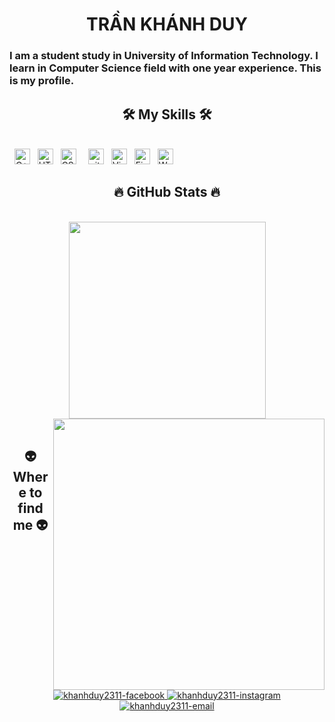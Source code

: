 <h1 align="center"> TRẦN KHÁNH DUY </h1>
<h3 align="left"> I am a student study in University of Information Technology. I learn in Computer Science field with one year experience. This is my profile. </h3>
<h2 align="center">🛠 My Skills 🛠</h2>
<br>
&nbsp;
<span><img src="https://img.shields.io/badge/C++-282C34?logo=cplusplus&logoColor=007ACC" alt="C++ logo" title="C++" height="25" /></span>
&nbsp;
<span><img src="https://img.shields.io/badge/HTML5-282C34?logo=html5&logoColor=E34F26" alt="HTML5 logo" title="HTML5" height="25" /></span>
&nbsp;
<span><img src="https://img.shields.io/badge/CSS3-282C34?logo=css3&logoColor=1572B6" alt="CSS3 logo" title="CSS3" height="25" /></span>
&nbsp;
&nbsp;
<span><img src="https://img.shields.io/badge/git-282C34?logo=git&logoColor=F05032" alt="git logo" title="git" height="25" /></span>
&nbsp;
<span><img src="https://img.shields.io/badge/VS%20Code-282C34?logo=visual-studio-code&logoColor=007ACC" alt="Visual Studio Code logo" title="Visual Studio Code" height="25" /></span>
&nbsp;
<span><img src="https://img.shields.io/badge/Firebase-282C34?logo=firebase&logoColor=FFCA28" alt="Firebase logo" title="Firebase" height="25" /></span>
&nbsp;
<span><img src="https://img.shields.io/badge/WordPress-282C34?logo=wordPress&logoColor=21759B" alt="WordPress logo" title="WordPress" height="25" /></span>
&nbsp;

<br>
<h2 align="center">🔥 GitHub Stats 🔥</h2>
<br>
<div align=center>
  <a href="#" title="KhanhDuy2311">
    <img width="315" align="center" src="https://github-readme-stats.vercel.app/api/top-langs/?username=khanhduy2311&hide=c%23,powershell,Mathematica,Ruby,Objective-C,Objective-C%2b%2b,Cuda&title_color=61dafb&text_color=ffffff&icon_color=61dafb&bg_color=20232a&langs_count=8&layout=compact&border_color=61dafb&hide_border=true" />
  </a>
  <a href="#" title="Khanhduy2311">
    <img align="right" width="434" src="https://github-readme-stats.vercel.app/api?username=khanhduy2311&show_icons=true&theme=react&border_color=61dafb&hide_border=true" />
  </a>
</div>

<br>
<h2 align="center">👽 Where to find me 👽</h2>
<br>
<div align="center">
  <a href="https://www.facebook.com/khanh.duy.2311.2k6" target="blank">
    <img src="https://img.icons8.com/bubbles/100/000000/facebook-new.png" alt="khanhduy2311-facebook" />
  </a>
  <a href="https://www.instagram.com/khahn_duyz.06" target="blank">
    <img src="https://img.icons8.com/bubbles/100/000000/instagram.png" alt="khanhduy2311-instagram" />
  </a>
  <a href="mailto:khanhduy23112006@gmail.com" target="top">
    <img src="https://img.icons8.com/bubbles/100/000000/apple-mail.png" alt="khanhduy2311-email" />
  </a>
</div>

<br>

<br>
